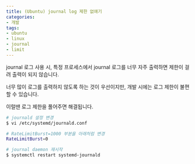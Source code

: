 ```yaml
---
title: (Ubuntu) journal log 제한 없애기
categories:
- 개발
tags:
- ubuntu
- linux
- journal
- limit
---
```


journal 로그 사용 시, 특정 프로세스에서 journal 로그를 너무 자주 출력하면 제한이 걸려 출력이 되지 않습니다.

너무 많이 로그를 출력하지 않도록 하는 것이 우선이지만, 개발 시에는 로그 제한이 불편할 수 있습니다.

이럴땐 로그 제한을 풀어주면 해결됩니다.

```bash
# journald 설정 변경
$ vi /etc/systemd/journald.conf

# RateLimitBurst=1000 부분을 아래처럼 변경
RateLimitBurst=0

# journal daemon 재시작
$ systemctl restart systemd-journald
```